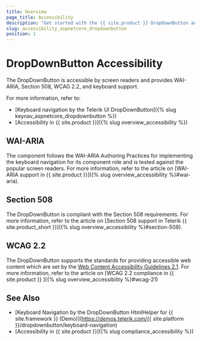 ```yaml
---
title: Overview
page_title: Accessibility
description: "Get started with the {{ site.product }} DropDownButton and learn about its accessibility support for WAI-ARIA, Section 508, and WCAG 2.2."
slug: accessibility_aspnetcore_dropdownbutton
position: 1
---
```


# DropDownButton Accessibility

The DropDownButton is accessible by screen readers and provides WAI-ARIA, Section 508, WCAG 2.2, and keyboard support.

For more information, refer to:
* [Keyboard navigation by the Telerik UI DropDownButton]({% slug keynav_aspnetcore_dropdownbutton %})
* [Accessibility in {{ site.product }}]({% slug overview_accessibility %})

## WAI-ARIA

The component follows the WAI-ARIA Authoring Practices for implementing the keyboard navigation for its component role and is tested against the popular screen readers. For more information, refer to the article on [WAI-ARIA support in {{ site.product }}]({% slug overview_accessibility %}#wai-aria).

## Section 508

The DropDownButton is compliant with the Section 508 requirements. For more information, refer to the article on [Section 508 support in Telerik {{ site.product_short }}]({% slug overview_accessibility %}#section-508).

## WCAG 2.2

The DropDownButton supports the standards for providing accessible web content which are set by the [Web Content Accessibility Guidelines 2.1](https://www.w3.org/TR/WCAG/). For more information, refer to the article on [WCAG 2.2 compliance in {{ site.product }} ]({% slug overview_accessibility %}#wcag-21)

## See Also

* [Keyboard Navigation by the DropDownButton HtmlHelper for {{ site.framework }} (Demo)](https://demos.telerik.com/{{ site.platform }}/dropdownbutton/keyboard-navigation)
* [Accessibility in {{ site.product }}]({% slug compliance_accessibility %})
